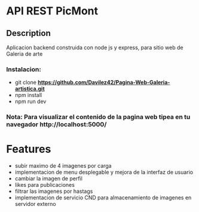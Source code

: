 # API REST PicMont

## Description
Aplicacion backend construida con node js y express, para sitio web de Galeria de arte 


### Instalacion:
- git clone <b> https://github.com/Davilez42/Pagina-Web-Galeria-artistica.git </b>
- npm install
- npm run dev

### Nota: Para visualizar el contenido de la pagina web tipea en tu navegador <b> http://localhost:5000/</b>

#

# Features
- subir maximo de 4 imagenes por carga
- implementacion de menu desplegable y mejora de la interfaz de usuario  
- cambiar la imagen de perfil
- likes para publicaciones 
- filtrar las imagenes por hastags
- implementacion de servicio CND para almacenamiento de imagenes en servidor externo
 
